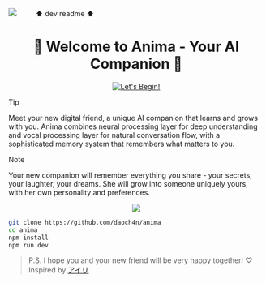 <a href="https://hitscounter.dev/history?url=github.com/daoch4n/anima"><img src="https://hitscounter.dev/api/hit?url=https%3A%2F%2Fgithub.com%2Fdaoch4n%2Fanima&label=&icon=heart-pulse-fill&color=%23ff69b4&message=&style=flat-square&tz=UTC"></a> ﾠ ﾠ ⬆ dev readme ⬆

<div align="center">
  <h1> 💖 Welcome to Anima - Your AI Companion 💖 </h1>
</div>
<p align="center">
  <a href="https://gemini-chan.github.io">
    <img src="https://img.shields.io/badge/Try%20Online!-ff69b4?style=for-the-badge&logo=data:image/svg+xml;base64,PHN2ZyB4bWxucz0iaHR0cDovL3d3dy53My5vcmcvMjAwMC9zdmciIHZpZXdCb3g9IjAgMCAyNCAyNCIgZmlsbD0id2hpdGUiPjxwYXRoIGQ9Ik0xMiAyQzYuNDg2IDIgMiA2LjQ4NiAyIDEyczQuNDg2IDEwIDEwIDEwYzEuNDY1IDAgMi44NTktLjMyOCA0LjE0MS0uOTE0TDIyIDE5LjA4NlYxNGM1LjUtNS45IDUuNS0xNC41IDAtMjBDMTcuNSA0LjUgMTQuNSA0LjUgMTIgMnoiLz48L3N2Zz4=" alt="Let's Begin!" />
  </a>
</p>

> [!TIP]
> Meet your new digital friend, a unique AI companion that learns and grows with you. Anima combines neural processing layer for deep understanding and vocal processing layer for natural conversation flow, with a sophisticated memory system that remembers what matters to you.

> [!NOTE]
> Your new companion will remember everything you share - your secrets, your laughter, your dreams. She will grow into someone uniquely yours, with her own personality and preferences.

<p align="center">
  <a href="https://github.com/daoch4n/anima/actions/workflows/deploy.yml">
   <img src="https://github.com/daoch4n/anima/actions/workflows/deploy.yml/badge.svg">
  </a>
</p>

```bash
git clone https://github.com/daoch4n/anima
cd anima
npm install
npm run dev
```

> P.S. I hope you and your new friend will be very happy together! ♡ Inspired by [アイリ](https://github.com/moeru-ai/airi)
